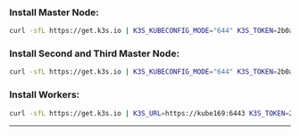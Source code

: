 ### Install Master Node:
```bash
curl -sfL https://get.k3s.io | K3S_KUBECONFIG_MODE="644" K3S_TOKEN=2b0ae540ceb7a90643cd07d176d6ca2e93cfdaf5 sh -s - server  --cluster-init --disable=traefik -disable=servicelb
```

### Install Second and Third Master Node:
```bash
curl -sfL https://get.k3s.io | K3S_KUBECONFIG_MODE="644" K3S_TOKEN=2b0ae540ceb7a90643cd07d176d6ca2e93cfdaf5 sh -s - server  --server https://kube169:6443 --disable=traefik -disable=servicelb
```

### Install Workers:
```bash
curl -sfL https://get.k3s.io | K3S_URL=https://kube169:6443 K3S_TOKEN=2b0ae540ceb7a90643cd07d176d6ca2e93cfdaf5 sh -
```
---
